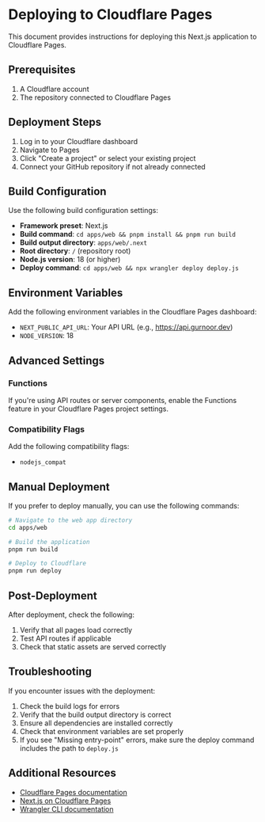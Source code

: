 # Deploying to Cloudflare Pages

This document provides instructions for deploying this Next.js application to Cloudflare Pages.

## Prerequisites

1. A Cloudflare account
2. The repository connected to Cloudflare Pages

## Deployment Steps

1. Log in to your Cloudflare dashboard
2. Navigate to Pages
3. Click "Create a project" or select your existing project
4. Connect your GitHub repository if not already connected

## Build Configuration

Use the following build configuration settings:

- **Framework preset**: Next.js
- **Build command**: `cd apps/web && pnpm install && pnpm run build`
- **Build output directory**: `apps/web/.next`
- **Root directory**: `/` (repository root)
- **Node.js version**: 18 (or higher)
- **Deploy command**: `cd apps/web && npx wrangler deploy deploy.js`

## Environment Variables

Add the following environment variables in the Cloudflare Pages dashboard:

- `NEXT_PUBLIC_API_URL`: Your API URL (e.g., https://api.gurnoor.dev)
- `NODE_VERSION`: 18

## Advanced Settings

### Functions

If you're using API routes or server components, enable the Functions feature in your Cloudflare Pages project settings.

### Compatibility Flags

Add the following compatibility flags:

- `nodejs_compat`

## Manual Deployment

If you prefer to deploy manually, you can use the following commands:

```bash
# Navigate to the web app directory
cd apps/web

# Build the application
pnpm run build

# Deploy to Cloudflare
pnpm run deploy
```

## Post-Deployment

After deployment, check the following:

1. Verify that all pages load correctly
2. Test API routes if applicable
3. Check that static assets are served correctly

## Troubleshooting

If you encounter issues with the deployment:

1. Check the build logs for errors
2. Verify that the build output directory is correct
3. Ensure all dependencies are installed correctly
4. Check that environment variables are set properly
5. If you see "Missing entry-point" errors, make sure the deploy command includes the path to `deploy.js`

## Additional Resources

- [Cloudflare Pages documentation](https://developers.cloudflare.com/pages/)
- [Next.js on Cloudflare Pages](https://developers.cloudflare.com/pages/framework-guides/deploy-a-nextjs-site/)
- [Wrangler CLI documentation](https://developers.cloudflare.com/workers/wrangler/) 